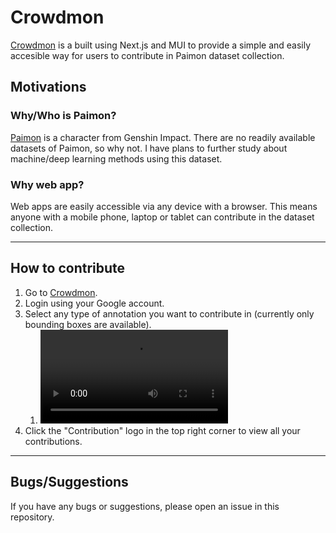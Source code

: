 # Crowdmon 

[Crowdmon](https://app.crowdmon.mkcarl.com) is a built using Next.js and MUI to provide a simple and easily accesible 
way for users to contribute in Paimon dataset collection. 

## Motivations
### Why/Who is Paimon?
[Paimon](https://genshin-impact.fandom.com/wiki/Paimon) is a character from Genshin Impact. There are no readily 
available datasets of Paimon, so why not. I have plans to further study about 
machine/deep learning methods using this dataset.
### Why web app? 
Web apps are easily accessible via any device with a browser. This means anyone with a mobile phone, laptop or tablet
can contribute in the dataset collection.
___ 
## How to contribute
1. Go to [Crowdmon](https://app.crowdmon.mkcarl.com).
2. Login using your Google account.
3. Select any type of annotation you want to contribute in (currently only bounding boxes are available).
   1. ![Demonstration](https://i.imgur.com/Xl5WGNs.mp4)
5. Click the "Contribution" logo in the top right corner to view all your contributions.
___
## Bugs/Suggestions
If you have any bugs or suggestions, please open an issue in this repository. 
